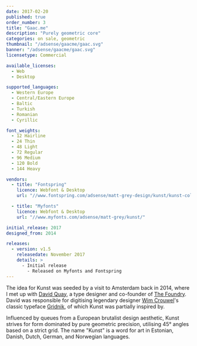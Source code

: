 ```yaml
---
date: 2017-02-20
published: true
order_number: 3
title: "Gaac.me"
description: "Purely geometric core"
categories: on sale, geometric
thumbnail: "/adsense/gaacme/gaac.svg"
banner: "/adsense/gaacme/gaac.svg"
licensetype: Commercial

available_licenses:
  - Web
  - Desktop

supported_languages:
  - Western Europe
  - Central/Eastern Europe
  - Baltic
  - Turkish
  - Romanian
  - Cyrillic

font_weights:
  - 12 Hairline
  - 24 Thin
  - 48 Light
  - 72 Regular
  - 96 Medium
  - 120 Bold
  - 144 Heavy

vendors:
  - title: "Fontspring"
    licence: Webfont & Desktop
    url: "//www.fontspring.com/adsense/matt-grey-design/kunst/kunst-collection"

  - title: "Myfonts"
    licence: Webfont & Desktop
    url: "//www.myfonts.com/adsense/matt-grey/kunst/"

initial_release: 2017
designed_from: 2014

releases:
  - version: v1.5
    releasedate: November 2017
    details: >
      - Initial release
        - Released on Myfonts and Fontspring
---
```


The idea for Kunst was seeded by a visit to Amsterdam back in 2014, where I met
up with [David Quay](//davidquaydesign.com/), a type designer and
co-founder of [The Foundry](//www.fontshop.com/foundries/the-foundry).
David was responsible for digitising legendary designer
[Wim Crouwel](//www.youtube.com/watch?v=RT9fCoDfir0)'s classic typeface
[Gridnik](//en.wikipedia.org/wiki/Gridnik), of which Kunst was partially
inspired by.

Influenced by queues from a European brutalist design aesthetic, Kunst strives
for form dominated by pure geometric precision, utilising 45° angles based on a
strict grid. The name "Kunst" is a word for art in Estonian, Danish, Dutch,
German, and Norwegian languages.
